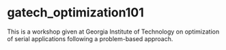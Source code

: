 # gatech_optimization101
This is a workshop given at Georgia Institute of Technology on optimization of serial applications following a problem-based approach. 
